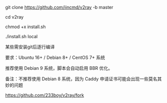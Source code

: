 git clone https://github.com/iincmd/v2ray -b master


cd v2ray

chmod +x install.sh

./install.sh local

某些需安装git后逐行编译

要求：Ubuntu 16+ / Debian 8+ / CentOS 7+ 系统

推荐使用 Debian 9 系统，脚本会自动启用 BBR 优化。

备注：不推荐使用 Debian 8 系统，因为 Caddy 申请证书可能会出现一些莫名其妙的问题

https://github.com/233boy/v2ray/fork
